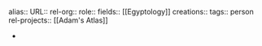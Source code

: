 alias::
URL::
rel-org::
role::
fields:: [[Egyptology]] 
creations:: 
tags:: person
rel-projects:: [[Adam's Atlas]]


-